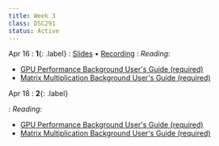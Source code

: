 ```yaml
---
title: Week 3
class: DSC291
status: Active
---
```


Apr 16
: **1**{: .label} 
  : [Slides](assets/slides/5_gpus.pdf) &#8226; [Recording](https://podcast.ucsd.edu/watch/sp24/dsc291_d00/5)
: *Reading:*
* [GPU Performance Background User's Guide (required)](https://docs.nvidia.com/deeplearning/performance/dl-performance-gpu-background/index.html)
* [Matrix Multiplication Background User's Guide (required)](https://docs.nvidia.com/deeplearning/performance/dl-performance-matrix-multiplication/index.html)


Apr 18
: **2**{: .label} 
  <!-- : [Slides](assets/slides/6_os-3.pdf) &#8226; [Recording](https://podcast.ucsd.edu/watch/sp24/dsc291_d00/6) &#8226; [Scribe Notes](assets/scribe_notes/Jan_24_scribe_note.pdf) -->
: *Reading:*
* [GPU Performance Background User's Guide (required)](https://docs.nvidia.com/deeplearning/performance/dl-performance-gpu-background/index.html)
* [Matrix Multiplication Background User's Guide (required)](https://docs.nvidia.com/deeplearning/performance/dl-performance-matrix-multiplication/index.html)


